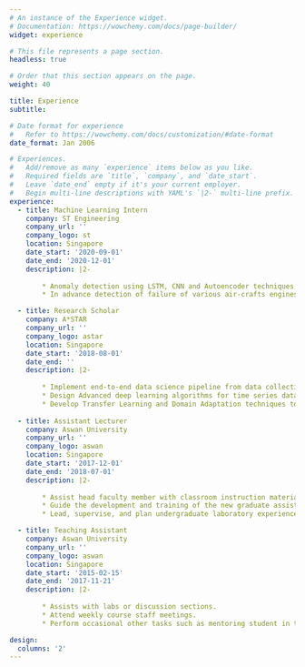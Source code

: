 ```yaml
---
# An instance of the Experience widget.
# Documentation: https://wowchemy.com/docs/page-builder/
widget: experience

# This file represents a page section.
headless: true

# Order that this section appears on the page.
weight: 40

title: Experience
subtitle:

# Date format for experience
#   Refer to https://wowchemy.com/docs/customization/#date-format
date_format: Jan 2006

# Experiences.
#   Add/remove as many `experience` items below as you like.
#   Required fields are `title`, `company`, and `date_start`.
#   Leave `date_end` empty if it's your current employer.
#   Begin multi-line descriptions with YAML's `|2-` multi-line prefix.
experience:
  - title: Machine Learning Intern
    company: ST Engineering
    company_url: ''
    company_logo: st
    location: Singapore
    date_start: '2020-09-01'
    date_end: '2020-12-01'
    description: |2-
        
        * Anomaly detection using LSTM, CNN and Autoencoder techniques. I have provided an improved arsenal to tackle future component Predictive Maintenance projects.
        * In advance detection of failure of various air-crafts engines using automatic feature extraction.

  - title: Research Scholar
    company: A*STAR
    company_url: ''
    company_logo: astar
    location: Singapore
    date_start: '2018-08-01'
    date_end: ''
    description: |2-
        
        * Implement end-to-end data science pipeline from data collection to machine learning model deployment for predictive maintenance tasks such as Anomaly detection, Fault Diagnosis, and Fault Prognosis
        * Design Advanced deep learning algorithms for time series data.
        * Develop Transfer Learning and Domain Adaptation techniques to address the challenges of real-world predictive maintenance.
        
  - title: Assistant Lecturer
    company: Aswan University
    company_url: ''
    company_logo: aswan
    location: Singapore
    date_start: '2017-12-01'
    date_end: '2018-07-01'
    description: |2-
        
        * Assist head faculty member with classroom instruction material, exams, and record keeping
        * Guide the development and training of the new graduate assistants
        * Lead, supervise, and plan undergraduate laboratory experience

  - title: Teaching Assistant 
    company: Aswan University
    company_url: ''
    company_logo: aswan
    location: Singapore
    date_start: '2015-02-15'
    date_end: '2017-11-21'
    description: |2-
        
        * Assists with labs or discussion sections.
        * Attend weekly course staff meetings.
        * Perform occasional other tasks such as mentoring student in the E-learning.

design:
  columns: '2'
---
```

